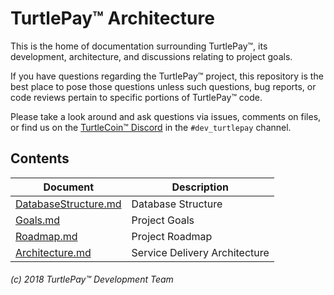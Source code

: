 # TurtlePay™ Architecture

This is the home of documentation surrounding TurtlePay™, its development, architecture, and discussions relating to project goals.

If you have questions regarding the TurtlePay™ project, this repository is the best place to pose those questions unless such questions, bug reports, or code reviews pertain to specific portions of TurtlePay™ code.

Please take a look around and ask questions via issues, comments on files, or find us on the [TurtleCoin™ Discord](http://chat.turtlecoin.lol) in the `#dev_turtlepay` channel.

## Contents

|Document|Description|
|---|---|
|[DatabaseStructure.md](https://github.com/TurtlePay/architecture/blob/master/DatabaseStructure.md)|Database Structure|
|[Goals.md](https://github.com/TurtlePay/architecture/blob/master/Goals.md)|Project Goals|
|[Roadmap.md](https://github.com/TurtlePay/architecture/blob/master/Roadmap.md)|Project Roadmap|
|[Architecture.md](https://github.com/TurtlePay/architecture/blob/master/Architecture.md)|Service Delivery Architecture|

###### (c) 2018 TurtlePay™ Development Team
